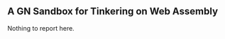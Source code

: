 A GN Sandbox for Tinkering on Web Assembly
------------------------------------------

Nothing to report here.
